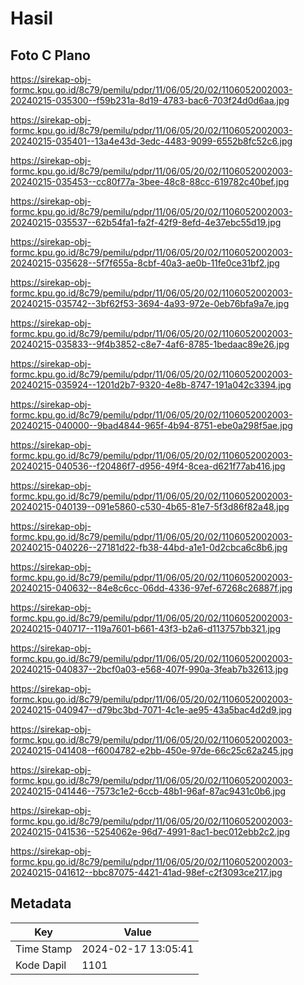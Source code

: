 # Hasil

## Foto C Plano

https://sirekap-obj-formc.kpu.go.id/8c79/pemilu/pdpr/11/06/05/20/02/1106052002003-20240215-035300--f59b231a-8d19-4783-bac6-703f24d0d6aa.jpg

https://sirekap-obj-formc.kpu.go.id/8c79/pemilu/pdpr/11/06/05/20/02/1106052002003-20240215-035401--13a4e43d-3edc-4483-9099-6552b8fc52c6.jpg

https://sirekap-obj-formc.kpu.go.id/8c79/pemilu/pdpr/11/06/05/20/02/1106052002003-20240215-035453--cc80f77a-3bee-48c8-88cc-619782c40bef.jpg

https://sirekap-obj-formc.kpu.go.id/8c79/pemilu/pdpr/11/06/05/20/02/1106052002003-20240215-035537--62b54fa1-fa2f-42f9-8efd-4e37ebc55d19.jpg

https://sirekap-obj-formc.kpu.go.id/8c79/pemilu/pdpr/11/06/05/20/02/1106052002003-20240215-035628--5f7f655a-8cbf-40a3-ae0b-11fe0ce31bf2.jpg

https://sirekap-obj-formc.kpu.go.id/8c79/pemilu/pdpr/11/06/05/20/02/1106052002003-20240215-035742--3bf62f53-3694-4a93-972e-0eb76bfa9a7e.jpg

https://sirekap-obj-formc.kpu.go.id/8c79/pemilu/pdpr/11/06/05/20/02/1106052002003-20240215-035833--9f4b3852-c8e7-4af6-8785-1bedaac89e26.jpg

https://sirekap-obj-formc.kpu.go.id/8c79/pemilu/pdpr/11/06/05/20/02/1106052002003-20240215-035924--1201d2b7-9320-4e8b-8747-191a042c3394.jpg

https://sirekap-obj-formc.kpu.go.id/8c79/pemilu/pdpr/11/06/05/20/02/1106052002003-20240215-040000--9bad4844-965f-4b94-8751-ebe0a298f5ae.jpg

https://sirekap-obj-formc.kpu.go.id/8c79/pemilu/pdpr/11/06/05/20/02/1106052002003-20240215-040536--f20486f7-d956-49f4-8cea-d621f77ab416.jpg

https://sirekap-obj-formc.kpu.go.id/8c79/pemilu/pdpr/11/06/05/20/02/1106052002003-20240215-040139--091e5860-c530-4b65-81e7-5f3d86f82a48.jpg

https://sirekap-obj-formc.kpu.go.id/8c79/pemilu/pdpr/11/06/05/20/02/1106052002003-20240215-040226--27181d22-fb38-44bd-a1e1-0d2cbca6c8b6.jpg

https://sirekap-obj-formc.kpu.go.id/8c79/pemilu/pdpr/11/06/05/20/02/1106052002003-20240215-040632--84e8c6cc-06dd-4336-97ef-67268c26887f.jpg

https://sirekap-obj-formc.kpu.go.id/8c79/pemilu/pdpr/11/06/05/20/02/1106052002003-20240215-040717--119a7601-b661-43f3-b2a6-d113757bb321.jpg

https://sirekap-obj-formc.kpu.go.id/8c79/pemilu/pdpr/11/06/05/20/02/1106052002003-20240215-040837--2bcf0a03-e568-407f-990a-3feab7b32613.jpg

https://sirekap-obj-formc.kpu.go.id/8c79/pemilu/pdpr/11/06/05/20/02/1106052002003-20240215-040947--d79bc3bd-7071-4c1e-ae95-43a5bac4d2d9.jpg

https://sirekap-obj-formc.kpu.go.id/8c79/pemilu/pdpr/11/06/05/20/02/1106052002003-20240215-041408--f6004782-e2bb-450e-97de-66c25c62a245.jpg

https://sirekap-obj-formc.kpu.go.id/8c79/pemilu/pdpr/11/06/05/20/02/1106052002003-20240215-041446--7573c1e2-6ccb-48b1-96af-87ac9431c0b6.jpg

https://sirekap-obj-formc.kpu.go.id/8c79/pemilu/pdpr/11/06/05/20/02/1106052002003-20240215-041536--5254062e-96d7-4991-8ac1-bec012ebb2c2.jpg

https://sirekap-obj-formc.kpu.go.id/8c79/pemilu/pdpr/11/06/05/20/02/1106052002003-20240215-041612--bbc87075-4421-41ad-98ef-c2f3093ce217.jpg


## Metadata

| Key        | Value               |
| ---------- | ------------------- |
| Time Stamp | 2024-02-17 13:05:41 |
| Kode Dapil | 1101                |



